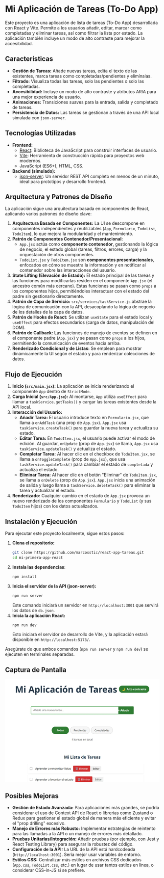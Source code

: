 # Mi Aplicación de Tareas (To-Do App)

Este proyecto es una aplicación de lista de tareas (To-Do App) desarrollada con React y Vite. Permite a los usuarios añadir, editar, marcar como completadas y eliminar tareas, así como filtrar la lista por estado. La aplicación también incluye un modo de alto contraste para mejorar la accesibilidad.

## Características

*   **Gestión de Tareas:** Añade nuevas tareas, edita el texto de las existentes, marca tareas como completadas/pendientes y elimínalas.
*   **Filtrado:** Visualiza todas las tareas, solo las pendientes o solo las completadas.
*   **Accesibilidad:** Incluye un modo de alto contraste y atributos ARIA para una mejor experiencia de usuario.
*   **Animaciones:** Transiciones suaves para la entrada, salida y completado de tareas.
*   **Persistencia de Datos:** Las tareas se gestionan a través de una API local simulada con `json-server`.

## Tecnologías Utilizadas

*   **Frontend:**
    *   [React](https://react.dev/): Biblioteca de JavaScript para construir interfaces de usuario.
    *   [Vite](https://vitejs.dev/): Herramienta de construcción rápida para proyectos web modernos.
    *   JavaScript (ES6+), HTML, CSS.
*   **Backend (simulado):**
    *   [json-server](https://github.com/typicode/json-server): Un servidor REST API completo en menos de un minuto, ideal para prototipos y desarrollo frontend.

## Arquitectura y Patrones de Diseño

La aplicación sigue una arquitectura basada en componentes de React, aplicando varios patrones de diseño clave:

1.  **Arquitectura Basada en Componentes:** La UI se descompone en componentes independientes y reutilizables (`App`, `Formulario`, `TodoList`, `TodoItem`), lo que mejora la modularidad y el mantenimiento.
2.  **Patrón de Componentes Contenedor/Presentacional:**
    *   `App.jsx` actúa como **componente contenedor**, gestionando la lógica de negocio, el estado global (tareas, filtros, errores, carga) y la orquestación de otros componentes.
    *   `TodoList.jsx` y `TodoItem.jsx` son **componentes presentacionales**, enfocados en cómo se muestra la información y en notificar al contenedor sobre las interacciones del usuario.
3.  **State Lifting (Elevación de Estado):** El estado principal de las tareas y las funciones para modificarlas residen en el componente `App.jsx` (el ancestro común más cercano). Estas funciones se pasan como `props` a los componentes hijos, permitiéndoles interactuar con el estado del padre sin gestionarlo directamente.
4.  **Patrón de Capa de Servicio:** `src/services/taskService.js` abstrae la lógica de comunicación con la API, desacoplando la lógica de negocio de los detalles de la capa de datos.
5.  **Patrón de Hooks de React:** Se utilizan `useState` para el estado local y `useEffect` para efectos secundarios (carga de datos, manipulación del DOM).
6.  **Patrón de Callback:** Las funciones de manejo de eventos se definen en el componente padre (`App.jsx`) y se pasan como `props` a los hijos, permitiendo la comunicación de eventos hacia arriba.
7.  **Renderizado Condicional y de Listas:** Se emplean para mostrar dinámicamente la UI según el estado y para renderizar colecciones de datos.

## Flujo de Ejecución

1.  **Inicio (`src/main.jsx`):** La aplicación se inicia renderizando el componente `App` dentro de `StrictMode`.
2.  **Carga Inicial (`src/App.jsx`):** Al montarse, `App` utiliza `useEffect` para llamar a `taskService.getTasks()` y cargar las tareas existentes desde la API local.
3.  **Interacción del Usuario:**
    *   **Añadir Tarea:** El usuario introduce texto en `Formulario.jsx`, que llama a `onAddTask` (una prop de `App.jsx`). `App.jsx` usa `taskService.createTask()` para guardar la nueva tarea y actualiza su estado.
    *   **Editar Tarea:** En `TodoItem.jsx`, el usuario puede activar el modo de edición. Al guardar, `onUpdate` (prop de `App.jsx`) se llama, `App.jsx` usa `taskService.updateTask()` y actualiza el estado.
    *   **Completar Tarea:** Al hacer clic en el checkbox de `TodoItem.jsx`, se llama a `onToggleComplete` (prop de `App.jsx`), que usa `taskService.updateTask()` para cambiar el estado de `completada` y actualiza el estado.
    *   **Eliminar Tarea:** Al hacer clic en el botón "Eliminar" de `TodoItem.jsx`, se llama a `onDelete` (prop de `App.jsx`). `App.jsx` inicia una animación de salida y luego llama a `taskService.deleteTask()` para eliminar la tarea y actualizar el estado.
4.  **Renderizado:** Cualquier cambio en el estado de `App.jsx` provoca un nuevo renderizado de los componentes `Formulario` y `TodoList` (y sus `TodoItem` hijos) con los datos actualizados.

## Instalación y Ejecución

Para ejecutar este proyecto localmente, sigue estos pasos:

1.  **Clona el repositorio:**
    ```bash
    git clone https://github.com/marcosstic/react-app-tareas.git
    cd mi-primera-app-react
    ```
2.  **Instala las dependencias:**
    ```bash
    npm install
    ```
3.  **Inicia el servidor de la API (json-server):**
    ```bash
    npm run server
    ```
    Este comando iniciará un servidor en `http://localhost:3001` que servirá los datos de `db.json`.
4.  **Inicia la aplicación React:**
    ```bash
    npm run dev
    ```
    Esto iniciará el servidor de desarrollo de Vite, y la aplicación estará disponible en `http://localhost:5173/`.

Asegúrate de que ambos comandos (`npm run server` y `npm run dev`) se ejecuten en terminales separadas.

## Captura de Pantalla

![Captura de pantalla de la aplicación de tareas](screenshot.webp)

## Posibles Mejoras

*   **Gestión de Estado Avanzada:** Para aplicaciones más grandes, se podría considerar el uso de Context API de React o librerías como Zustand o Redux para gestionar el estado global de manera más eficiente y evitar el "prop drilling" excesivo.
*   **Manejo de Errores más Robusto:** Implementar estrategias de reintento para las llamadas a la API o un manejo de errores más detallado.
*   **Pruebas Unitarias/Integración:** Añadir pruebas (por ejemplo, con Jest y React Testing Library) para asegurar la robustez del código.
*   **Configuración de la API:** La URL de la API está hardcodeada (`http://localhost:3001`). Sería mejor usar variables de entorno.
*   **Estilos CSS:** Centralizar más estilos en archivos CSS dedicados (`App.css`, `TodoList.css`, etc.) en lugar de usar tantos estilos en línea, o considerar CSS-in-JS si se prefiere.
